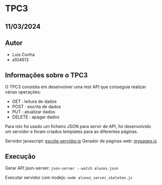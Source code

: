 # TPC3

## 11/03/2024

## Autor
- Luís Cunha
- a104613

## Informações sobre o TPC3

O TPC3 consistia em desenvolver uma rest API que conseguia realizar várias operações:

+ GET : leitura de dados
+ POST : escrita de dados
+ PUT : atualizar dados
+ DELETE : apagar dados

Para isto foi usado um ficheiro JSON para servir de API, foi desenvolvido um servidor e foram criados templates para as diferentes páginas.



Servidor javascript: [escola-servidor.js](https://github.com/luiscunha13/EngWeb2025/tree/main/TPC2/escola-servidor.js)
Gerador de páginas web: [mypages.js](https://github.com/luiscunha13/EngWeb2025/tree/main/TPC2/mypages.js)


## Execução

Gerar API json-server: `json-server --watch alunos.json`

Executar servidor com nodejs: `node alunos_server_skeleton.js`
